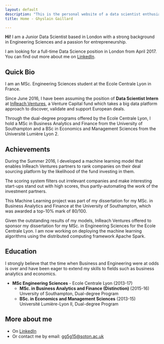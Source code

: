 ```yaml
---
layout: default
description: "This is the personal website of a data scientist enthusiast with a big passion for entrepreneurship."
title: Home - Ghyslain Gaillard

---
```


**Hi!** I am a Junior Data Scientist based in London with a strong background in Engineering Sciences and a passion for entrepreneurship.

I am looking for a full-time Data Science position in London from April 2017. You can find out more about me on [LinkedIn](https://www.linkedin.com/in/ghyslaingaillard).

## Quick Bio

I am an MSc. Engineering Sciences student at the Ecole Centrale Lyon in France.

Since June 2016, I have been assuming the position of **Data Scientist Intern** at [InReach Ventures](http://www.inreachventures.com/), a Venture Capital fund which takes a big data platform approach to discover, validate and support European deals.  

Through the dual-degree programs offered by the Ecole Centrale Lyon, I hold a MSc in Business Analytics and Finance from the University of Southampton and a BSc in Economics and Management Sciences from the Université Lumière Lyon 2.

## Achievements


During the Summer 2016, I developed a machine learning model that enables InReach Ventures partners to rank companies on their deal sourcing platform by the likelihood of the fund investing in them.  

The scoring system filters out irrelevant companies and make interesting start-ups stand out with high scores, thus partly-automating the work of the investment partners.  

This Machine Learning project was part of my dissertation for my MSc. in Business Analytics and Finance at the University of Southampton, which was awarded a top-10% mark of 80/100.

Given the outstanding results of my models, InReach Ventures offered to sponsor my dissertation for my MSc. in Engineering Sciences for the Ecole Centrale Lyon. I am now working on deploying the machine learning algorithms using the distributed computing framework Apache Spark.

## Education

I strongly believe that the time when Business and Engineering were at odds is over and have been eager to extend my skills to fields such as business analytics and economics.

* **MSc Engineering Sciences** - Ecole Centrale Lyon (2013-17)  
	- **MSc. in Business Analytics and Finance (Distinction)**  (2015-16)  
	Unversity of Southampton, Dual-degree Program    
	- **BSc. in Economics and Management Sciences** (2013-15)  
	Université Lumière-Lyon II, Dual-degree Program  

## More about me

- On [LinkedIn](https://www.linkedin.com/in/ghyslaingaillard)
- Or contact me by email: [gg5g15@soton.ac.uk](mailto:gg5g15@soton.ac.uk)
